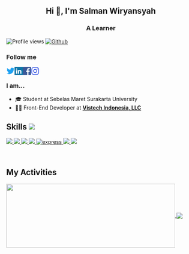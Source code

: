 <h2 align="center">Hi 👋, I'm Salman Wiryansyah</h2>
<h3 align="center">A Learner</h3>

![Profile views](https://visitor-badge.glitch.me/badge?page_id=Salman-n)
[![Github](https://img.shields.io/github/followers/Salman-n?label=Follow&style=social)](https://github.com/Salman-n)

### Follow me
<a href="https://twitter.com/SalmanWiryansy2" target="blank"><img align="left" src="icons/twitter.svg" alt="salman-n" width="22px" /></a>
<a href="https://www.linkedin.com/in/salmanwiryansyah/" target="blank"><img align="left" src="icons/linkedin.svg" alt="salman-n" width="22px" /></a>
  <a href="https://t.me/nrusetski">
</a>
<a href="https://www.facebook.com/mansal.mansal.39" target="blank"><img align="left" src="icons/facebook.svg" alt="salman-n" width="22px" /></a>
<a href="https://www.instagram.com/man_fwezzt/" target="blank"><img align="left" src="icons/instagram.svg" alt="salman-n" width="22px" /></a>
<br />

### I am...
* 🎓 Student at Sebelas Maret Surakarta University
* 👨‍💻 Front-End Developer at **[Vistech Indonesia, LLC](https://vistechindonesia.com/)**
<h2> Skills <img src = "https://media2.giphy.com/media/QssGEmpkyEOhBCb7e1/giphy.gif?cid=ecf05e47a0n3gi1bfqntqmob8g9aid1oyj2wr3ds3mg700bl&rid=giphy.gif" width = 32px> </h2>
<p align="left">
    <a href="https://www.java.com" target="_blank"> <img src="https://img.icons8.com/color/48/000000/java-coffee-cup-logo.png"/ > </a>
    <a href="https://developer.mozilla.org/en-US/docs/Web/JavaScript" target="_blank"> <img src="https://img.icons8.com/color/48/000000/javascript.png"/> </a> 
    <a href="https://www.w3.org/html/" target="_blank"> <img src="https://img.icons8.com/color/48/000000/html-5.png"/> </a> 
    <a href="https://www.w3schools.com/css/" target="_blank"> <img src="https://img.icons8.com/color/48/000000/css3.png"/> </a> 
     <a href="https://www.php.net/" target="_blank"> <img src="https://www.kindpng.com/picc/m/11-118738_php-logo-png-circle-transparent-png.png" alt="express" width="48" height="48"/> </a>
    <a href="https://www.python.org" target="_blank"> <img src="https://img.icons8.com/color/48/000000/python.png"/> </a> 
    <a style="padding-right:8px;" href="https://www.mysql.com/" target="_blank"> <img src="https://img.icons8.com/fluent/50/000000/mysql-logo.png"/> </a>  
</p>
<br />
<h2> My Activities</h2>
<p align="left">
<a href="https://github.com/Pepyn0/github-readme-stats">
  <img width=450 height=170 align="center" src="https://github-readme-stats.vercel.app/api?username=Salman-n&theme=midnight-purple&show_icons=true&bg_color=0D1117&hide_border=true" />
</a>
<a href="https://github.com/Pepyn0/github-readme-stats">
  <img align="center" src="https://github-readme-stats.vercel.app/api/top-langs/?username=Salman-n&theme=midnight-purple&layout=compact&bg_color=0D1117&hide_border=true" />
</a>
  </p>
  


